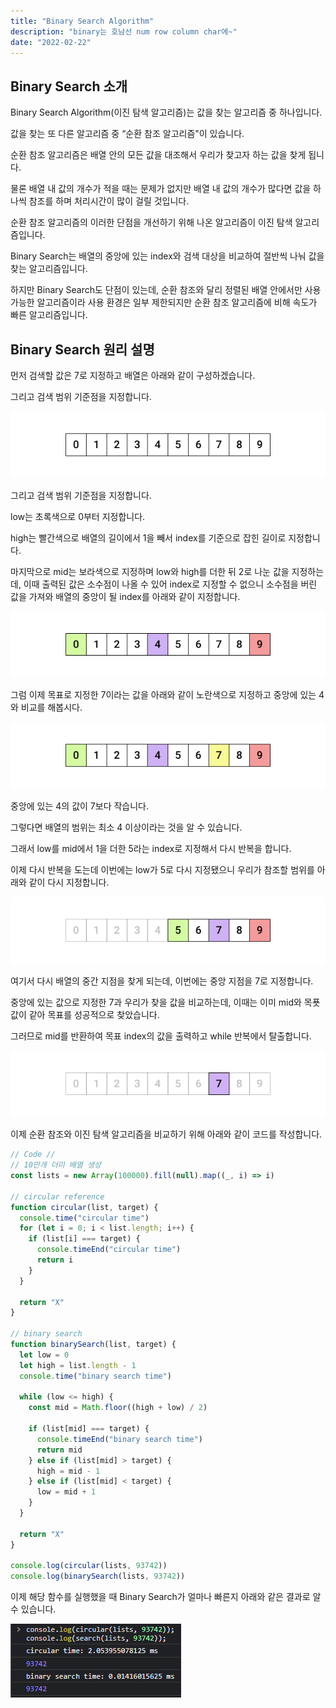 ```yaml
---
title: "Binary Search Algorithm"
description: "binary는 호남선 num row column char에~"
date: "2022-02-22"
---
```


## Binary Search 소개

Binary Search Algorithm(이진 탐색 알고리즘)는 값을 찾는 알고리즘 중 하나입니다.

값을 찾는 또 다른 알고리즘 중 “순환 참조 알고리즘"이 있습니다.

순환 참조 알고리즘은 배열 안의 모든 값을 대조해서 우리가 찾고자 하는 값을 찾게 됩니다.

물론 배열 내 값의 개수가 적을 때는 문제가 없지만 배열 내 값의 개수가 많다면 값을 하나씩 참조를 하며 처리시간이 많이 걸릴 것입니다.

순환 참조 알고리즘의 이러한 단점을 개선하기 위해 나온 알고리즘이 이진 탐색 알고리즘입니다.

Binary Search는 배열의 중앙에 있는 index와 검색 대상을 비교하여 절반씩 나눠 값을 찾는 알고리즘입니다.

하지만 Binary Search도 단점이 있는데, 순환 참조와 달리 정렬된 배열 안에서만 사용 가능한 알고리즘이라 사용 환경은 일부 제한되지만 순환 참조 알고리즘에 비해 속도가 빠른 알고리즘입니다.

## Binary Search 원리 설명

먼저 검색할 값은 7로 지정하고 배열은 아래와 같이 구성하겠습니다.

그리고 검색 범위 기준점을 지정합니다.

![binary-0.png](./binary-0.png)

그리고 검색 범위 기준점을 지정합니다.

low는 초록색으로 0부터 지정합니다.

high는 빨간색으로 배열의 길이에서 1을 빼서 index를 기준으로 잡힌 길이로 지정합니다.

마지막으로 mid는 보라색으로 지정하며 low와 high를 더한 뒤 2로 나눈 값을 지정하는데, 이때 출력된 값은 소수점이 나올 수 있어 index로 지정할 수 없으니 소수점을 버린 값을 가져와 배열의 중앙이 될 index를 아래와 같이 지정합니다.

![binary-1.png](./binary-1.png)

그럼 이제 목표로 지정한 7이라는 값을 아래와 같이 노란색으로 지정하고 중앙에 있는 4와 비교를 해봅시다.

![binary-2.png](./binary-2.png)

중앙에 있는 4의 값이 7보다 작습니다.

그렇다면 배열의 범위는 최소 4 이상이라는 것을 알 수 있습니다.

그래서 low를 mid에서 1을 더한 5라는 index로 지정해서 다시 반복을 합니다.

이제 다시 반복을 도는데 이번에는 low가 5로 다시 지정됐으니 우리가 참조할 범위를 아래와 같이 다시 지정합니다.

![binary-3.png](./binary-3.png)

여기서 다시 배열의 중간 지점을 찾게 되는데, 이번에는 중앙 지점을 7로 지정합니다.

중앙에 있는 값으로 지정한 7과 우리가 찾을 값을 비교하는데, 이때는 이미 mid와 목푯값이 같아 목표를 성공적으로 찾았습니다.

그러므로 mid를 반환하여 목표 index의 값을 출력하고 while 반복에서 탈출합니다.

![binary-4.png](./binary-4.png)

이제 순환 참조와 이진 탐색 알고리즘을 비교하기 위해 아래와 같이 코드를 작성합니다.

```js
// Code //
// 10만개 더미 배열 생성
const lists = new Array(100000).fill(null).map((_, i) => i)

// circular reference
function circular(list, target) {
  console.time("circular time")
  for (let i = 0; i < list.length; i++) {
    if (list[i] === target) {
      console.timeEnd("circular time")
      return i
    }
  }

  return "X"
}

// binary search
function binarySearch(list, target) {
  let low = 0
  let high = list.length - 1
  console.time("binary search time")

  while (low <= high) {
    const mid = Math.floor((high + low) / 2)

    if (list[mid] === target) {
      console.timeEnd("binary search time")
      return mid
    } else if (list[mid] > target) {
      high = mid - 1
    } else if (list[mid] < target) {
      low = mid + 1
    }
  }

  return "X"
}

console.log(circular(lists, 93742))
console.log(binarySearch(lists, 93742))
```

이제 해당 함수를 실행했을 때 Binary Search가 얼마나 빠른지 아래와 같은 결과로 알 수 있습니다.

![binary-result](./binary-result.png)
